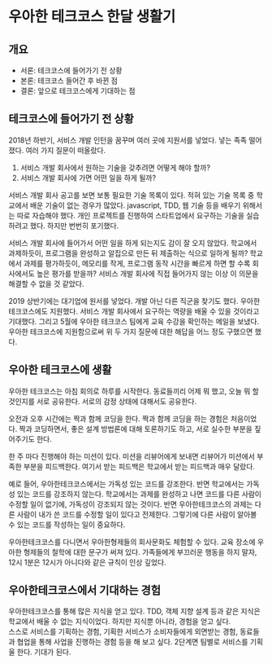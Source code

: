 # 우아한 테크코스 한달 생활기

## 개요
- 서론: 테크코스에 들어가기 전 상황
- 본론: 테크코스 들어간 후 바뀐 점
- 결론: 앞으로 테크코스에게 기대하는 점



## 테크코스에 들어가기 전 상황
2018년 하반기, 서비스 개발 인턴을 꿈꾸며 여러 곳에 지원서를 넣었다. 넣는 족족 떨어졌다. 여러 가지 질문이 떠올랐다.   
    
1. 서비스 개발 회사에서 원하는 기술을 갖추려면 어떻게 해야 할까?   
2. 서비스 개발 회사에 가면 어떤 일을 하게 될까?

서비스 개발 회사 공고를 보면 보통 필요한 기술 목록이 있다. 적혀 있는 기술 목록 중 학교에서 배운 기술이 없는 경우가 많았다. javascript, TDD, 웹 기술 등을 배우기 위해서는 따로 자습해야 했다. 개인 프로젝트를 진행하여 스타트업에서 요구하는 기술을 실습하려고 했다. 하지만 번번히 포기했다.   
   
서비스 개발 회사에 들어가서 어떤 일을 하게 되는지도 감이 잘 오지 않았다. 학교에서 과제하듯이, 프로그램을 완성하고 알집으로 만든 뒤 제출하는 식으로 일하게 될까? 학교에서 과제를 평가하듯이, 메모리를 작게, 프로그램 동작 시간을 빠르게 하면 할 수록 회사에서도 높은 평가를 받을까? 서비스 개발 회사에 직접 들어가지 않는 이상 이 의문을 해결할 수 없을 것 같았다.   

2019 상반기에는 대기업에 원서를 넣었다. 개발 아닌 다른 직군을 찾기도 했다. 우아한 테크코스에도 지원했다. 서비스 개발 회사에서 요구하는 역량을 배울 수 있을 것이라고 기대했다. 그리고 5월에 우아한 테크코스 팀에게 교육 수강을 확인하는 메일을 보냈다. 우아한 테크코스에 지원함으로써 위 두 가지 질문에 대한 해답을 어느 정도 구했으면 했다.   

## 우아한 테크코스에 생활
우아한 테크코스는 아침 회의로 하루를 시작한다. 동료들끼리 어제 뭐 했고, 오늘 뭐 할 것인지를 서로 공유한다. 서로의 감정 상태에 대해서도 공유한다.    
   
오전과 오후 시간에는 짝과 함께 코딩을 한다. 짝과 함께 코딩을 하는 경험은 처음이었다. 짝과 코딩하면서, 좋은 설계 방법론에 대해 토론하기도 하고, 서로 실수한 부분을 짚어주기도 한다.   
   
한 주 마다 진행해야 하는 미션이 있다. 미션을 리뷰어에게 보내면 리뷰어가 미션에서 부족한 부분을 피드백한다. 여기서 받는 피드백은 학교에서 받는 피드백과 매우 달랐다. 
   
예로 들어, 우아한테크코스에서는 가독성 있는 코드를 강조한다. 반면 학교에서는 가독성 있는 코드를 강조하지 않는다. 학교에서는 과제를 완성하고 나면 코드를 다른 사람이 수정할 일이 없기에, 가독성이 강조되지 않는 것이다. 반면 우아한테크코스의 과제는 다른 사람이 내가 쓴 코드를 수정할 일이 있다고 전제한다. 그렇기에 다른 사람이 알아볼 수 있는 코드를 작성하는 일이 중요하다.   
   
우아한테크코스를 다니면서 우아한형제들의 회사문화도 체험할 수 있다. 교육 장소에 우아한 형제들의 철학에 대한 문구가 써져 있다. 가족들에게 부끄러운 행동을 하지 말자, 12시 1분은 12시가 아니다와 같은 규칙이 인상 깊었다.   

## 우아한테크코스에서 기대하는 경험
우아한테크코스를 통해 많은 지식을 얻고 있다. TDD, 객체 지향 설계 등과 같은 지식은 학교에서 배울 수 없는 지식이었다. 하지만 지식뿐 아니라, 경험을 얻고 싶다.   
스스로 서비스를 기획하는 경험, 기획한 서비스가 소비자들에게 외면받는 경험, 동료들과 협업을 통해 사업을 진행하는 경험 등을 해 보고 싶다. 2단계면 팀별로 서비스를 기획울 한다. 기대가 된다.







